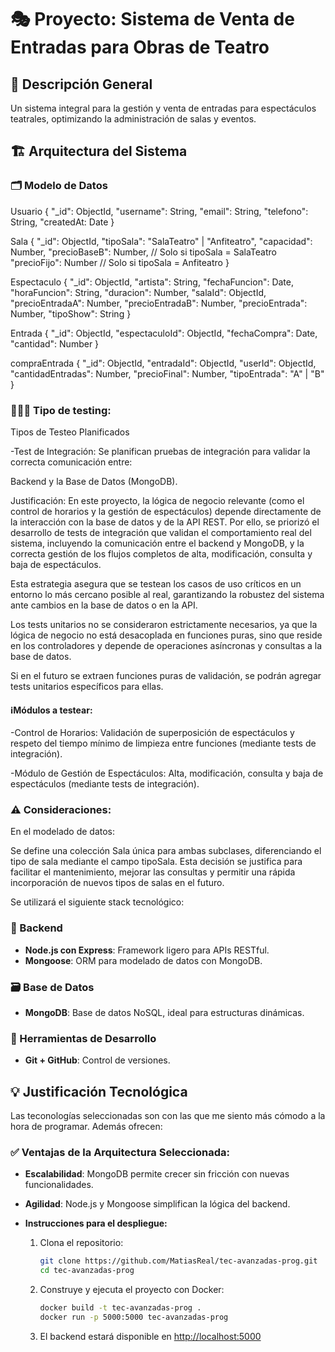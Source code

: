 # 🎭 Proyecto: Sistema de Venta de Entradas para Obras de Teatro

## 📌 Descripción General
Un sistema integral para la gestión y venta de entradas para espectáculos teatrales, optimizando la administración de salas y eventos.

## 🏗️ Arquitectura del Sistema

### 🗂️ Modelo de Datos
Usuario
{
  "_id": ObjectId,
  "username": String,
  "email": String,
  "telefono": String,
  "createdAt: Date
}

Sala
{
  "_id": ObjectId,
  "tipoSala": "SalaTeatro" | "Anfiteatro",
  "capacidad": Number,
  "precioBaseB": Number, // Solo si tipoSala = SalaTeatro
  "precioFijo": Number   // Solo si tipoSala = Anfiteatro
}

Espectaculo
{
  "_id": ObjectId,
  "artista": String,
  "fechaFuncion": Date,
  "horaFuncion": String,
  "duracion": Number,
  "salaId": ObjectId,
  "precioEntradaA": Number,
  "precioEntradaB": Number,
  "precioEntrada": Number,
  "tipoShow": String
}

Entrada
{
  "_id": ObjectId,
  "espectaculoId": ObjectId,
  "fechaCompra": Date,
  "cantidad": Number
}

compraEntrada
{
  "_id": ObjectId,
  "entradaId": ObjectId,
  "userId": ObjectId,
  "cantidadEntradas": Number,
  "precioFinal": Number,
  "tipoEntrada": "A" | "B"
}

### 👨🏻‍💻 Tipo de testing:
Tipos de Testeo Planificados

-Test de Integración: Se planifican pruebas de integración para validar la correcta comunicación entre:

Backend y la Base de Datos (MongoDB).

Justificación:
En este proyecto, la lógica de negocio relevante (como el control de horarios y la gestión de espectáculos) depende directamente de la interacción con la base de datos y de la API REST. Por ello, se priorizó el desarrollo de tests de integración que validan el comportamiento real del sistema, incluyendo la comunicación entre el backend y MongoDB, y la correcta gestión de los flujos completos de alta, modificación, consulta y baja de espectáculos.

Esta estrategia asegura que se testean los casos de uso críticos en un entorno lo más cercano posible al real, garantizando la robustez del sistema ante cambios en la base de datos o en la API.

Los tests unitarios no se consideraron estrictamente necesarios, ya que la lógica de negocio no está desacoplada en funciones puras, sino que reside en los controladores y depende de operaciones asíncronas y consultas a la base de datos.

Si en el futuro se extraen funciones puras de validación, se podrán agregar tests unitarios específicos para ellas.

#### ℹ️Módulos a testear:
-Control de Horarios: Validación de superposición de espectáculos y respeto del tiempo mínimo de limpieza entre funciones (mediante tests de integración).

-Módulo de Gestión de Espectáculos: Alta, modificación, consulta y baja de espectáculos (mediante tests de integración).

### ⚠️ Consideraciones:
En el modelado de datos:

Se define una colección Sala única para ambas subclases, diferenciando el tipo de sala mediante el campo tipoSala.
Esta decisión se justifica para facilitar el mantenimiento, mejorar las consultas y permitir una rápida incorporación de nuevos tipos de salas en el futuro.

Se utilizará el siguiente stack tecnológico:

### 🧠 Backend
- **Node.js con Express**: Framework ligero para APIs RESTful.
- **Mongoose**: ORM para modelado de datos con MongoDB.

### 🗃️ Base de Datos
- **MongoDB**: Base de datos NoSQL, ideal para estructuras dinámicas.

### 🧰 Herramientas de Desarrollo
- **Git + GitHub**: Control de versiones.

## 💡 Justificación Tecnológica
Las teconologías seleccionadas son con las que me siento más cómodo a la hora de programar. Además ofrecen:

### ✅ Ventajas de la Arquitectura Seleccionada:
- **Escalabilidad**: MongoDB permite crecer sin fricción con nuevas funcionalidades.
- **Agilidad**: Node.js y Mongoose simplifican la lógica del backend.

- **Instrucciones para el despliegue:**

  1. Clona el repositorio:
     ```sh
     git clone https://github.com/MatiasReal/tec-avanzadas-prog.git
     cd tec-avanzadas-prog
     ```

  2. Construye y ejecuta el proyecto con Docker:
     ```sh
     docker build -t tec-avanzadas-prog .
     docker run -p 5000:5000 tec-avanzadas-prog
     ```

  3. El backend estará disponible en [http://localhost:5000](http://localhost:5000)
